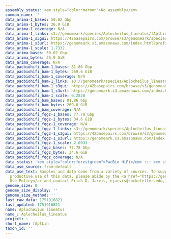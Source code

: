 ```yaml
---
assembly_status: <em style="color:maroon">No assembly</em>
common_name: ''
data_arima-1_bases: 50.02 Gbp
data_arima-1_bytes: 26.9 GiB
data_arima-1_coverage: N/A
data_arima-1_links: s3://genomeark/species/Aplocheilus_lineatus/fAplLin1/genomic_data/arima/<br>
data_arima-1_s3gui: https://42basepairs.com/browse/s3/genomeark/species/Aplocheilus_lineatus/fAplLin1/genomic_data/arima/
data_arima-1_s3url: https://genomeark.s3.amazonaws.com/index.html?prefix=species/Aplocheilus_lineatus/fAplLin1/genomic_data/arima/
data_arima-1_scale: 1.7332
data_arima_bases: 50.02 Gbp
data_arima_bytes: 26.9 GiB
data_arima_coverage: N/A
data_pacbiohifi_bam-1_bases: 81.86 Gbp
data_pacbiohifi_bam-1_bytes: 269.6 GiB
data_pacbiohifi_bam-1_coverage: N/A
data_pacbiohifi_bam-1_links: s3://genomeark/species/Aplocheilus_lineatus/fAplLin1/genomic_data/pacbio_hifi/<br>
data_pacbiohifi_bam-1_s3gui: https://42basepairs.com/browse/s3/genomeark/species/Aplocheilus_lineatus/fAplLin1/genomic_data/pacbio_hifi/
data_pacbiohifi_bam-1_s3url: https://genomeark.s3.amazonaws.com/index.html?prefix=species/Aplocheilus_lineatus/fAplLin1/genomic_data/pacbio_hifi/
data_pacbiohifi_bam-1_scale: 0.2828
data_pacbiohifi_bam_bases: 81.86 Gbp
data_pacbiohifi_bam_bytes: 269.6 GiB
data_pacbiohifi_bam_coverage: N/A
data_pacbiohifi_fqgz-1_bases: 77.78 Gbp
data_pacbiohifi_fqgz-1_bytes: 34.6 GiB
data_pacbiohifi_fqgz-1_coverage: N/A
data_pacbiohifi_fqgz-1_links: s3://genomeark/species/Aplocheilus_lineatus/fAplLin1/genomic_data/pacbio_hifi/<br>
data_pacbiohifi_fqgz-1_s3gui: https://42basepairs.com/browse/s3/genomeark/species/Aplocheilus_lineatus/fAplLin1/genomic_data/pacbio_hifi/
data_pacbiohifi_fqgz-1_s3url: https://genomeark.s3.amazonaws.com/index.html?prefix=species/Aplocheilus_lineatus/fAplLin1/genomic_data/pacbio_hifi/
data_pacbiohifi_fqgz-1_scale: 2.0933
data_pacbiohifi_fqgz_bases: 77.78 Gbp
data_pacbiohifi_fqgz_bytes: 34.6 GiB
data_pacbiohifi_fqgz_coverage: N/A
data_status: '<em style="color:forestgreen">PacBio HiFi</em> ::: <em style="color:forestgreen">Arima</em>'
data_use_source: from-default
data_use_text: Samples and data come from a variety of sources. To support fair and
  productive use of this data, please abide by the <a href="https://genome10k.soe.ucsc.edu/data-use-policies/">Data
  Use Policy</a> and contact Erich D. Jarvis, ejarvis@rockefeller.edu, with any questions.
genome_size: 0
genome_size_display: ''
genome_size_method: ''
last_raw_data: 1751916821
last_updated: 1751916821
name: Aplocheilus lineatus
name_: Aplocheilus_lineatus
project: ~
short_name: fAplLin
taxon_id: ''
---
```

